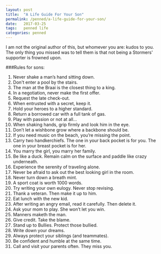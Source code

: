 ```yaml
---
layout: post
title:  "A Life Guide For Your Son"
permalink: /penned/a-life-guide-for-your-son/
date:   2017-03-25
tags:   penned life
categories: penned
---
```

I am not the original author of this, but whomever you are: kudos to you. The only thing you missed was to tell them
is that not being a Stormers' supporter is frowned upon.

###Rules for sons:
1. Never shake a man’s hand sitting down.
2. Don't enter a pool by the stairs.
3. The man at the Braai is the closest thing to a king.
4. In a negotiation, never make the first offer.
5. Request the late check-out.
6. When entrusted with a secret, keep it.
7. Hold your heroes to a higher standard.
8. Return a borrowed car with a full tank of gas.
9. Play with passion or not at all...
10. When shaking hands, grip firmly and look him in the eye.
11. Don’t let a wishbone grow where a backbone should be.
12. If you need music on the beach, you’re missing the point.
13. Carry two handkerchiefs. The one in your back pocket is for you. The one in your breast pocket is for her.
14. You marry the girl, you marry her family.
15. Be like a duck. Remain calm on the surface and paddle like crazy underneath.
16. Experience the serenity of traveling alone.
17. Never be afraid to ask out the best looking girl in the room.
18. Never turn down a breath mint.
19. A sport coat is worth 1000 words.
20. Try writing your own eulogy. Never stop revising.
21. Thank a veteran. Then make it up to him.
22. Eat lunch with the new kid.
23. After writing an angry email, read it carefully. Then delete it.
24. Ask your mom to play. She won’t let you win.
25. Manners maketh the man.
26. Give credit. Take the blame.
27. Stand up to Bullies. Protect those bullied.
28. Write down your dreams.
29. Always protect your siblings (and teammates).
30. Be confident and humble at the same time.
31. Call and visit your parents often. They miss you.
